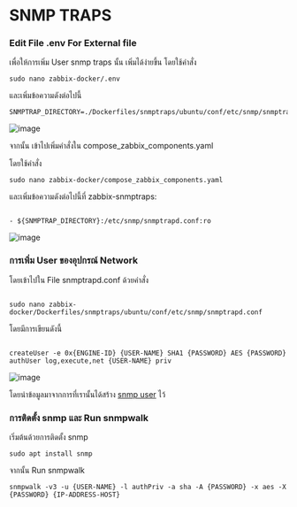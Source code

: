 # SNMP TRAPS

### Edit File .env  For External file
เพื่อให้การเพิ่ม User snmp traps นั้น เพิ่มได้ง่ายขึ้น โดยใช้คำสั่ง

~~~
sudo nano zabbix-docker/.env
~~~

และเพิ่มข้อความดังต่อไปนี้

~~~
SNMPTRAP_DIRECTORY=./Dockerfiles/snmptraps/ubuntu/conf/etc/snmp/snmptrapd.conf
~~~

![image](https://github.com/lersakk/ZabbixUserManual/assets/136166133/a13c7ae3-522e-429d-be82-b07780d863bf)


จากนั้น เข้าไปเพิ่มคำสั่งใน compose_zabbix_components.yaml

โดยใช้คำสั่ง 

~~~
sudo nano zabbix-docker/compose_zabbix_components.yaml
~~~

และเพิ่มข้อความดังต่อไปนี้ที่ zabbix-snmptraps:  


~~~

- ${SNMPTRAP_DIRECTORY}:/etc/snmp/snmptrapd.conf:ro

~~~

![image](https://github.com/lersakk/ZabbixUserManual/assets/136166133/1324003c-54a9-4fff-90d4-e5d214d98005)



### การเพิ่ม User ของอุปกรณ์ Network

โดยเข้าไปใน File snmptrapd.conf  ด้วยคำสั่ง

~~~

sudo nano zabbix-docker/Dockerfiles/snmptraps/ubuntu/conf/etc/snmp/snmptrapd.conf

~~~

โดยมีการเขียนดังนี้

~~~

createUser -e 0x{ENGINE-ID} {USER-NAME} SHA1 {PASSWORD} AES {PASSWORD}
authUser log,execute,net {USER-NAME} priv

~~~

![image](https://github.com/lersakk/ZabbixUserManual/assets/136166133/9cc65eb7-805a-4815-8e02-dc242190d7a7)


โดยนำข้อมูลมาจากการที่เรานั้นได้สร้าง [snmp user](https://github.com/lersakk/ZabbixUserManual/blob/main/Add%20Host.md) ไว้   
 

###  การติดตั้ง snmp และ Run snmpwalk

เริ่มต้นด้วยการติดตั้ง snmp 

~~~
sudo apt install snmp
~~~

จากนั้น Run  snmpwalk 

~~~
snmpwalk -v3 -u {USER-NAME} -l authPriv -a sha -A {PASSWORD} -x aes -X 
{PASSWORD} {IP-ADDRESS-HOST}

~~~
